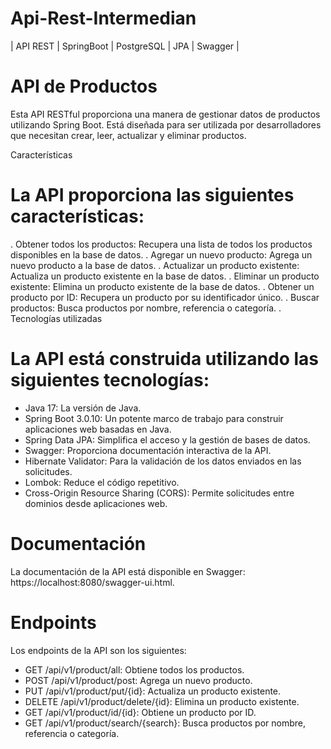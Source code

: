 # Api-Rest-Intermedian
| API REST |  SpringBoot | PostgreSQL | JPA | Swagger |

# API de Productos

Esta API RESTful proporciona una manera de gestionar datos de productos utilizando Spring Boot. Está diseñada para ser utilizada por desarrolladores que necesitan crear, leer, actualizar y eliminar productos.

Características

# La API proporciona las siguientes características:

. Obtener todos los productos: Recupera una lista de todos los productos disponibles en la base de datos.
. Agregar un nuevo producto: Agrega un nuevo producto a la base de datos.
. Actualizar un producto existente: Actualiza un producto existente en la base de datos.
. Eliminar un producto existente: Elimina un producto existente de la base de datos.
. Obtener un producto por ID: Recupera un producto por su identificador único.
. Buscar productos: Busca productos por nombre, referencia o categoría.
. Tecnologías utilizadas

# La API está construida utilizando las siguientes tecnologías:

- Java 17: La versión de Java.
- Spring Boot 3.0.10: Un potente marco de trabajo para construir aplicaciones web basadas en Java.
- Spring Data JPA: Simplifica el acceso y la gestión de bases de datos.
- Swagger: Proporciona documentación interactiva de la API.
- Hibernate Validator: Para la validación de los datos enviados en las solicitudes.
- Lombok: Reduce el código repetitivo.
- Cross-Origin Resource Sharing (CORS): Permite solicitudes entre dominios desde aplicaciones web.

# Documentación

La documentación de la API está disponible en Swagger: https://localhost:8080/swagger-ui.html.

# Endpoints

Los endpoints de la API son los siguientes:

- GET /api/v1/product/all: Obtiene todos los productos.
- POST /api/v1/product/post: Agrega un nuevo producto.
- PUT /api/v1/product/put/{id}: Actualiza un producto existente.
- DELETE /api/v1/product/delete/{id}: Elimina un producto existente.
- GET /api/v1/product/id/{id}: Obtiene un producto por ID.
- GET /api/v1/product/search/{search}: Busca productos por nombre, referencia o categoría.


